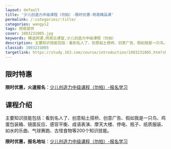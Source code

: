```yaml
---
layout: default
title: '少儿创造力中级课程（勿拍）-限时优惠-网易精品课'
permalink: /:categories/:title/
categories: wangyi2
tags: 网易提供
cover: 1003231005.jpg
keywords: 精选网课,网易云课堂,少儿创造力中级课程（勿拍）
description: 主要知识技能包括：看到名人了、创意粘土搭桥、创意广告、假如我是一只鸟、鸡蛋包装箱、镜面反应、感官平衡、成语表演、摩天大楼
classid: 1003231005
targetlink: https://study.163.com/course/introduction/1003231005.htm?share=1&shareId=1025206652&utm_campaign=share&utm_medium=iphoneShare&utm_source=&utm_u=1025206652
---
```


## 限时特惠

**限时优惠，火速报名**：[少儿创造力中级课程（勿拍）-报名学习](https://study.163.com/course/introduction/1003231005.htm?share=1&shareId=1025206652&utm_campaign=share&utm_medium=iphoneShare&utm_source=&utm_u=1025206652)

## 课程介绍

主要知识技能包括：看到名人了、创意粘土搭桥、创意广告、假如我是一只鸟、鸡蛋包装箱、镜面反应、感官平衡、成语表演、摩天大楼、停电、瓶子、纸质服装、如水的乐曲、气球赛跑、古怪食物等200个知识技能。

**限时优惠，报名地址**：[少儿创造力中级课程（勿拍）-报名学习](https://study.163.com/course/introduction/1003231005.htm?share=1&shareId=1025206652&utm_campaign=share&utm_medium=iphoneShare&utm_source=&utm_u=1025206652)


